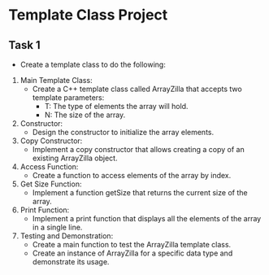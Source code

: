# Template Class Project

## Task 1

- Create a template class to do the following:

1. Main Template Class:
   - Create a C++ template class called ArrayZilla that accepts two template parameters:
     - T: The type of elements the array will hold.
     - N: The size of the array.
2. Constructor:
   - Design the constructor to initialize the array elements.
3. Copy Constructor:
   - Implement a copy constructor that allows creating a copy of an existing ArrayZilla object.
4. Access Function:
   - Create a function to access elements of the array by index.
5. Get Size Function:
   - Implement a function getSize that returns the current size of the array.
6. Print Function:
   - Implement a print function that displays all the elements of the array in a single line.
7. Testing and Demonstration:
   - Create a main function to test the ArrayZilla template class.
   - Create an instance of ArrayZilla for a specific data type and demonstrate its usage.

